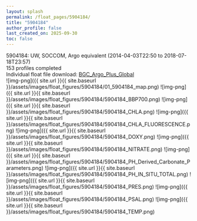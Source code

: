 ```yaml
---
layout: splash
permalink: /float_pages/5904184/
title: "5904184"
author_profile: false
last_created_on: 2025-09-30
toc: false
---
```

 
5904184: UW, SOCCOM, Argo equivalent (2014-04-03T22:50 to 2018-07-18T23:57)\
153 profiles completed\
Individual float file download: [BGC_Argo_Plus_Global](https://ftp.soest.hawaii.edu/bgc_argo_plus/Individual_Floats/outliers_removed/5904184_Sprof_processed.nc)\
![img-png]({{ site.url }}{{ site.baseurl }}/assets/images/float_figures/5904184/01_5904184_map.png)
![img-png]({{ site.url }}{{ site.baseurl }}/assets/images/float_figures/5904184/5904184_BBP700.png)
![img-png]({{ site.url }}{{ site.baseurl }}/assets/images/float_figures/5904184/5904184_CHLA.png)
![img-png]({{ site.url }}{{ site.baseurl }}/assets/images/float_figures/5904184/5904184_CHLA_FLUORESCENCE.png)
![img-png]({{ site.url }}{{ site.baseurl }}/assets/images/float_figures/5904184/5904184_DOXY.png)
![img-png]({{ site.url }}{{ site.baseurl }}/assets/images/float_figures/5904184/5904184_NITRATE.png)
![img-png]({{ site.url }}{{ site.baseurl }}/assets/images/float_figures/5904184/5904184_PH_Derived_Carbonate_Parameters.png)
![img-png]({{ site.url }}{{ site.baseurl }}/assets/images/float_figures/5904184/5904184_PH_IN_SITU_TOTAL.png)
![img-png]({{ site.url }}{{ site.baseurl }}/assets/images/float_figures/5904184/5904184_PRES.png)
![img-png]({{ site.url }}{{ site.baseurl }}/assets/images/float_figures/5904184/5904184_PSAL.png)
![img-png]({{ site.url }}{{ site.baseurl }}/assets/images/float_figures/5904184/5904184_TEMP.png)
